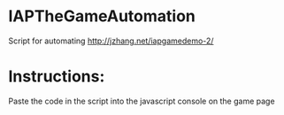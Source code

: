 # IAPTheGameAutomation
Script for automating http://jzhang.net/iapgamedemo-2/

# Instructions:
Paste the code in the script into the javascript console on the game page
